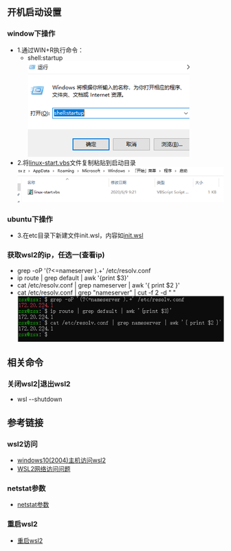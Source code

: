 ## 开机启动设置

### window下操作
* 1.通过WIN+R执行命令：
    * shell:startup
![](../img/wsl2/wsl2-01.jpg)
* 2.将[linux-start.vbs](../shell/wsl2/startup/linux-start.vbs)文件复制粘贴到启动目录
![](../img/wsl2/wsl2-02.jpg)

### ubuntu下操作
* 3.在etc目录下新建文件init.wsl，内容如[init.wsl](../shell/wsl2/startup/init.wsl)

### 获取wsl2的ip，任选一(查看ip)
* grep -oP '(?<=nameserver ).+' /etc/resolv.conf
* ip route | grep default | awk '{print $3}'
* cat /etc/resolv.conf | grep nameserver | awk '{ print $2 }'
* cat /etc/resolv.conf | grep "nameserver" | cut -f 2 -d " "
![](../img/wsl2/wsl2-03.jpg)

## 相关命令
### 关闭wsl2|退出wsl2
* wsl --shutdown

## 参考链接

### wsl2访问
* [windows10(2004)主机访问wsl2](https://my.oschina.net/u/2473610/blog/4308035)
* [WSL2网络访问问题](https://lengthmin.me/posts/wsl2-network-tricks/)

### netstat参数
* [netstat参数](https://9oelm.github.io/2018-05-06--Listening,-Established,-Close_wait-and-Time_wait-in-netstat/)

### 重启wsl2
* [重启wsl2](https://www.hdboy.top/show/35)
